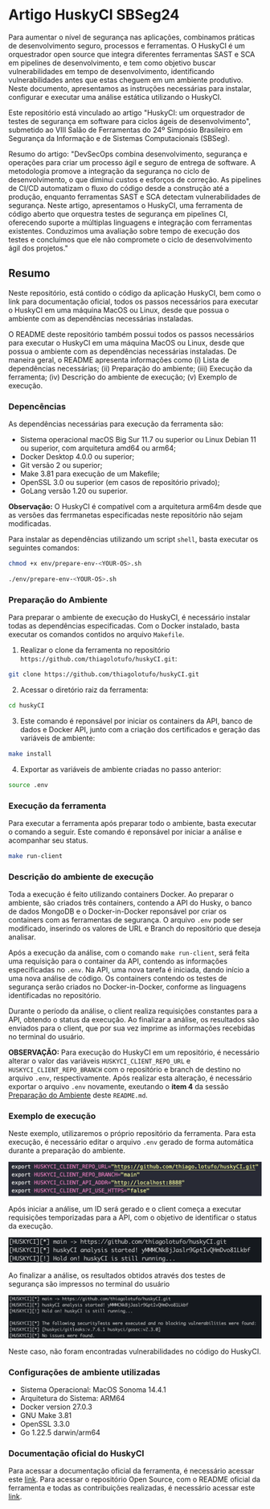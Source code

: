 # Artigo HuskyCI SBSeg24

Para aumentar o nível de segurança nas aplicações, combinamos práticas de desenvolvimento seguro, processos e ferramentas. O HuskyCI é um orquestrador open source que integra diferentes ferramentas SAST e SCA em pipelines de desenvolvimento, e tem como objetivo buscar vulnerabilidades em tempo de desenvolvimento, identificando vulnerabilidades antes que estas cheguem em um ambiente produtivo. Neste documento, apresentamos as instruções necessárias para instalar, configurar e executar uma análise estática utilizando o HuskyCI.

Este repositório está vinculado ao artigo "HuskyCI: um orquestrador de testes de segurança em software para ciclos ágeis de desenvolvimento", submetido ao VIII Salão de Ferramentas do 24º Simpósio Brasileiro em Segurança da Informação e de Sistemas Computacionais (SBSeg).

Resumo do artigo: "DevSecOps combina desenvolvimento, segurança e operações para criar um processo ágil e seguro de entrega de software. A metodologia promove a integração da segurança no ciclo de desenvolvimento, o que diminui custos e esforços de correção. As pipelines de CI/CD automatizam o fluxo do código desde a construção até a produção, enquanto ferramentas SAST e SCA detectam vulnerabilidades de segurança. Neste artigo, apresentamos o HuskyCI, uma ferramenta de código aberto que orquestra testes de segurança em pipelines CI, oferecendo suporte a múltiplas linguagens e integração com ferramentas existentes. Conduzimos uma avaliação sobre tempo de execução dos testes e concluímos que ele não compromete o ciclo de desenvolvimento ágil dos projetos."

## Resumo

Neste repositório, está contido o código da aplicação HuskyCI, bem como o link para documentação oficial, todos os passos necessários para executar o HuskyCI em uma máquina MacOS ou Linux, desde que possua o ambiente com as dependências necessárias instaladas. 

O README deste repositório também possui todos os passos necessários para executar o HuskyCI em uma máquina MacOS ou Linux, desde que possua o ambiente com as dependências necessárias instaladas. 
De maneira geral, o README apresenta informações como (i) Lista de dependências necessárias; (ii) Preparação do ambiente; (iii) Execução da ferramenta; (iv) Descrição do ambiente de execução; (v) Exemplo de execução.

### Depencências

As dependências necessárias para execução da ferramenta são:

- Sistema operacional macOS Big Sur 11.7 ou superior ou Linux Debian 11 ou superior, com arquitetura amd64 ou arm64;
- Docker Desktop 4.0.0 ou superior;
- Git versão 2 ou superior;
- Make 3.81 para execução de um Makefile;
- OpenSSL 3.0 ou superior (em casos de repositório privado);
- GoLang versão 1.20 ou superior.

<strong>Observação:</strong> O HuskyCI é compatível com a arquitetura arm64m desde que as versões das ferrmanetas especificadas neste repositório não sejam modificadas.

Para instalar as dependências utilizando um script `shell`, basta executar os seguintes comandos:

```sh
chmod +x env/prepare-env-<YOUR-OS>.sh
```

```sh
./env/prepare-env-<YOUR-OS>.sh
```

### Preparação do Ambiente

Para preparar o ambiente de execução do HuskyCI, é necessário instalar todas as dependências especificadas. Com o Docker instalado, basta executar os comandos contidos no arquivo `Makefile`.

1. Realizar o clone da ferramenta no repositório `https://github.com/thiagolotufo/huskyCI.git`:
```sh 
git clone https://github.com/thiagolotufo/huskyCI.git
```

2. Acessar o diretório raiz da ferramenta:
```sh
cd huskyCI
```

3. Este comando é reponsável por iniciar os containers da API, banco de dados e Docker API, junto com a criação dos certificados e geração das variáveis de ambiente:
```sh
make install
```

4. Exportar as variáveis de ambiente criadas no passo anterior:
```sh
source .env
```

### Execução da ferramenta

Para executar a ferramenta após preparar todo o ambiente, basta executar o comando a seguir. Este comando é reponsável por iniciar a análise e acompanhar seu status.

```sh
make run-client
```

### Descrição do ambiente de execução

Toda a execução é feito utilizando containers Docker. Ao preparar o ambiente, são criados três containers, contendo a API do Husky, o banco de dados MongoDB e o Docker-in-Docker reponsável por criar os containers com as ferramentas de segurança. O arquivo `.env` pode ser modificado, inserindo os valores de URL e Branch do repositório que deseja analisar. 

Após a execução da análise, com o comando `make run-client`, será feita uma requisição para o container da API, contendo as informações especificadas no `.env`. Na API, uma nova tarefa é iniciada, dando início a uma nova análise de código. Os containers contendo os testes de segurança serão criados no Docker-in-Docker, conforme as linguagens identificadas no repositório. 

Durante o período da análise, o client realiza requisições constantes para a API, obtendo o status da execução. Ao finalizar a análise, os resultados são enviados para o client, que por sua vez imprime as informações recebidas no terminal do usuário.

<strong>OBSERVAÇÃO:</strong> Para execução do HuskyCI em um repositório, é necessário alterar o valor das variáveis `HUSKYCI_CLIENT_REPO_URL` e `HUSKYCI_CLIENT_REPO_BRANCH` com o repositório e branch de destino no arquivo `.env`, respectivamente. Após realizar esta alteração, é necessário exportar o arquivo `.env` novamente, exeutando o <strong>item 4</strong> da sessão [Preparação do Ambiente](#preparação-do-ambiente) deste `README.md`.

### Exemplo de execução

Neste exemplo, utilizaremos o próprio repositório da ferramenta. Para esta execução, é necessário editar o arquivo `.env` gerado de forma automática durante a preparação do ambiente.

![variáveis de ambiente do .env](image.png)

Após iniciar a análise, um ID será gerado e o client começa a executar requisições temporizadas para a API, com o objetivo de identificar o status da execução. 

![análise iniciada](image-1.png)

Ao finalizar a análise, os resultados obtidos através dos testes de segurança são impressos no terminal do usuário

![resultados da análise](image-2.png)

Neste caso, não foram encontradas vulnerabilidades no código do HuskyCI. 

### Configurações de ambiente utilizadas

- Sistema Operacional: MacOS Sonoma 14.4.1
- Arquitetura do Sistema: ARM64
- Docker version 27.0.3
- GNU Make 3.81
- OpenSSL 3.3.0
- Go 1.22.5 darwin/arm64

### Documentação oficial do HuskyCI

Para acessar a documentação oficial da ferramenta, é necessário acessar este [link](https://huskyci.opensource.globo.com/docs/overview/).
Para acessar o repositório Open Source, com o README oficial da ferramenta e todas as contribuições realizadas, é necessário acessar este [link](https://github.com/globocom/huskyCI).